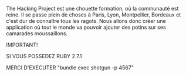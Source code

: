 The Hacking Project est une chouette formation, où la communauté est reine. Il se passe plein de choses à Paris, Lyon, Montpellier, Bordeaux et c'est dur de connaître tous les ragots. Nous allons donc créer une application où tout le monde va pouvoir ajouter des potins sur ses camarades moussaillons.

IMPORTANT!

SI VOUS POSSEDEZ RUBY 2.7.1

MERCI D'EXECUTER "bundle exec shotgun -p 4567"
